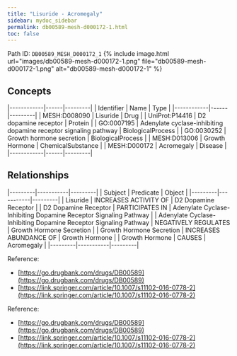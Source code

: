 ```yaml
---
title: "Lisuride - Acromegaly"
sidebar: mydoc_sidebar
permalink: db00589-mesh-d000172-1.html
toc: false 
---
```



Path ID: `DB00589_MESH_D000172_1`
{% include image.html url="images/db00589-mesh-d000172-1.png" file="db00589-mesh-d000172-1.png" alt="db00589-mesh-d000172-1" %}

## Concepts

|------------|------|---------|
| Identifier | Name | Type    |
|------------|------|---------|
| MESH:D008090 | Lisuride | Drug |
| UniProt:P14416 | D2 dopamine receptor | Protein |
| GO:0007195 | Adenylate cyclase-inhibiting dopamine receptor signaling pathway | BiologicalProcess |
| GO:0030252 | Growth hormone secretion | BiologicalProcess |
| MESH:D013006 | Growth Hormone | ChemicalSubstance |
| MESH:D000172 | Acromegaly | Disease |
|------------|------|---------|

## Relationships

|---------|-----------|---------|
| Subject | Predicate | Object  |
|---------|-----------|---------|
| Lisuride | INCREASES ACTIVITY OF | D2 Dopamine Receptor |
| D2 Dopamine Receptor | PARTICIPATES IN | Adenylate Cyclase-Inhibiting Dopamine Receptor Signaling Pathway |
| Adenylate Cyclase-Inhibiting Dopamine Receptor Signaling Pathway | NEGATIVELY REGULATES | Growth Hormone Secretion |
| Growth Hormone Secretion | INCREASES ABUNDANCE OF | Growth Hormone |
| Growth Hormone | CAUSES | Acromegaly |
|---------|-----------|---------|

Reference: 
  - [https://go.drugbank.com/drugs/DB00589](https://go.drugbank.com/drugs/DB00589)
  - [https://link.springer.com/article/10.1007/s11102-016-0778-2](https://link.springer.com/article/10.1007/s11102-016-0778-2)

Reference: 
  - [https://go.drugbank.com/drugs/DB00589](https://go.drugbank.com/drugs/DB00589)
  - [https://link.springer.com/article/10.1007/s11102-016-0778-2](https://link.springer.com/article/10.1007/s11102-016-0778-2)
